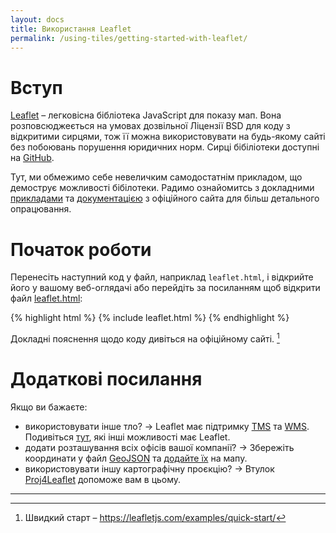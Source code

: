 ```yaml
---
layout: docs
title: Використання Leaflet
permalink: /using-tiles/getting-started-with-leaflet/
---
```


# Вступ
[Leaflet](http://leafletjs.com/) – легковісна бібліотека JavaScript для показу мап. Вона розповсюджеється на умовах дозвільної Ліцензії BSD для коду з відкритими сирцями, тож її можна використовувати на будь-якому сайті без побоювань порушення юридичних норм. Сирці бібіліотеки доступні на [GitHub](http://github.com/Leaflet/Leaflet).

Тут, ми обмежимо себе невеличким самодостатнім прикладом, що демострує можливості бібілотеки. Радимо ознайомитсь з докладними [прикладами](http://leafletjs.com/examples.html) та [документацією](http://leafletjs.com/reference.html) з офіційного сайта для більш детального опрацювання.

# Початок роботи
Перенесіть наступний код у файл, наприклад `leaflet.html`, і відкрийте його у вашому веб-оглядачі або перейдіть за посиланням щоб відкрити файл [leaflet.html]({{site.baseurl}}/assets/leaflet.html):

{% highlight html %}
{% include leaflet.html %}
{% endhighlight %}

Докладні пояснення щодо коду дивіться на офіційному сайті. [^1]

# Додаткові посилання
Якщо ви бажаєте:

*   використовувати інше тло? → Leaflet має підтримку [TMS](https://en.wikipedia.org/wiki/Tile_Map_Service) та [WMS](https://uk.wikipedia.org/wiki/Web_Map_Service). Подивіться [тут](http://leafletjs.com/reference.html#tilelayer), які інші можливості має Leaflet.
*   додати розташування всіх офісів вашої компанії? → Збережіть координати у файл [GeoJSON](http://geojson.org/) та [додайте їх](http://leafletjs.com/examples/geojson.html) на мапу.
*   використовувати іншу картографічну проєкцію? → Втулок [Proj4Leaflet](https://github.com/kartena/Proj4Leaflet) допоможе вам в цьому.

----

[^1]: Швидкий старт – <https://leafletjs.com/examples/quick-start/>
